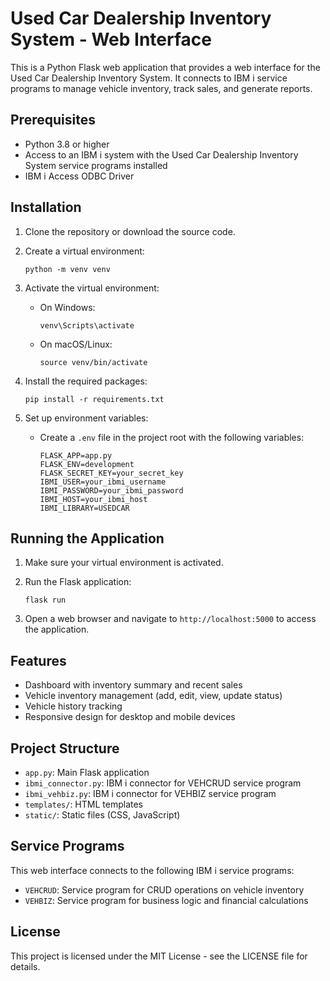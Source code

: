 # Used Car Dealership Inventory System - Web Interface

This is a Python Flask web application that provides a web interface for the Used Car Dealership Inventory System. It connects to IBM i service programs to manage vehicle inventory, track sales, and generate reports.

## Prerequisites

- Python 3.8 or higher
- Access to an IBM i system with the Used Car Dealership Inventory System service programs installed
- IBM i Access ODBC Driver

## Installation

1. Clone the repository or download the source code.

2. Create a virtual environment:
   ```
   python -m venv venv
   ```

3. Activate the virtual environment:
   - On Windows:
     ```
     venv\Scripts\activate
     ```
   - On macOS/Linux:
     ```
     source venv/bin/activate
     ```

4. Install the required packages:
   ```
   pip install -r requirements.txt
   ```

5. Set up environment variables:
   - Create a `.env` file in the project root with the following variables:
     ```
     FLASK_APP=app.py
     FLASK_ENV=development
     FLASK_SECRET_KEY=your_secret_key
     IBMI_USER=your_ibmi_username
     IBMI_PASSWORD=your_ibmi_password
     IBMI_HOST=your_ibmi_host
     IBMI_LIBRARY=USEDCAR
     ```

## Running the Application

1. Make sure your virtual environment is activated.

2. Run the Flask application:
   ```
   flask run
   ```

3. Open a web browser and navigate to `http://localhost:5000` to access the application.

## Features

- Dashboard with inventory summary and recent sales
- Vehicle inventory management (add, edit, view, update status)
- Vehicle history tracking
- Responsive design for desktop and mobile devices

## Project Structure

- `app.py`: Main Flask application
- `ibmi_connector.py`: IBM i connector for VEHCRUD service program
- `ibmi_vehbiz.py`: IBM i connector for VEHBIZ service program
- `templates/`: HTML templates
- `static/`: Static files (CSS, JavaScript)

## Service Programs

This web interface connects to the following IBM i service programs:

- `VEHCRUD`: Service program for CRUD operations on vehicle inventory
- `VEHBIZ`: Service program for business logic and financial calculations

## License

This project is licensed under the MIT License - see the LICENSE file for details.